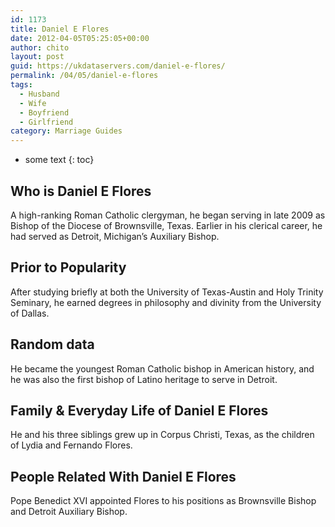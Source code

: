 ```yaml
---
id: 1173
title: Daniel E Flores
date: 2012-04-05T05:25:05+00:00
author: chito
layout: post
guid: https://ukdataservers.com/daniel-e-flores/
permalink: /04/05/daniel-e-flores
tags:
  - Husband
  - Wife
  - Boyfriend
  - Girlfriend
category: Marriage Guides
---
```


* some text
{: toc}


## Who is  Daniel E Flores
                  
                  
                  
A high-ranking Roman Catholic clergyman, he began serving in late 2009 as Bishop of the Diocese of Brownsville, Texas. Earlier in his clerical career, he had served as Detroit, Michigan&#8217;s Auxiliary Bishop.
                  
                
                
                
## Prior to Popularity 
                  
                  
                  
After studying briefly at both the University of Texas-Austin and Holy Trinity Seminary, he earned degrees in philosophy and divinity from the University of Dallas.
                  
                
                
                
## Random data 
                  
                  
                  
He became the youngest Roman Catholic bishop in American history, and he was also the first bishop of Latino heritage to serve in Detroit.
                  
                
                
                
## Family & Everyday Life of Daniel E Flores
                  
                  
                  
He and his three siblings grew up in Corpus Christi, Texas, as the children of Lydia and Fernando Flores.
                  
                
                
                
## People Related With  Daniel E Flores
                  
                  
                  
Pope Benedict XVI appointed Flores to his positions as Brownsville Bishop and Detroit Auxiliary Bishop.
                  
                
              
            
          
          
          
    
    
  
